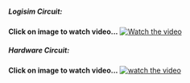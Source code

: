 ##### **Logisim Circuit:**

**Click on image to watch video...**
[![Watch the video](https://github.com/Abhishekkk18/S2-T18-Mini-Project/blob/Smart-Home-Automation/Snapshots/S2-T18-Logisim.png)](https://github.com/Abhishekkk18/S2-T18-Mini-Project/blob/Smart-Home-Automation/Videos/Logisim_Circuit_Video.mp4)

##### **Hardware Circuit:**

**Click on image to watch video...**
[![watch the video](https://github.com/Abhishekkk18/S2-T18-Mini-Project/blob/Smart-Home-Automation/Snapshots/Smart%20Home%20Automation.png)](https://github.com/Abhishekkk18/S2-T18-Mini-Project/blob/Smart-Home-Automation/Videos/Hardware_Circuit_video.mp4)

